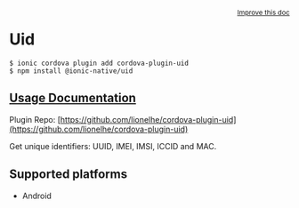 <a style="float:right;font-size:12px;" href="http://github.com/ionic-team/ionic-native/edit/master/src/@ionic-native/plugins/uid/index.ts#L1">
  Improve this doc
</a>

# Uid

```
$ ionic cordova plugin add cordova-plugin-uid
$ npm install @ionic-native/uid
```

## [Usage Documentation](https://ionicframework.com/docs/native/uid/)

Plugin Repo: [https://github.com/lionelhe/cordova-plugin-uid](https://github.com/lionelhe/cordova-plugin-uid)

Get unique identifiers: UUID, IMEI, IMSI, ICCID and MAC.

## Supported platforms

- Android
  


